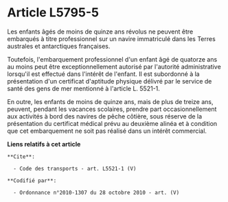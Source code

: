 # Article L5795-5

Les enfants âgés de moins de quinze ans révolus ne peuvent être embarqués à titre professionnel sur un navire immatriculé
dans les Terres australes et antarctiques françaises. 

Toutefois, l'embarquement professionnel d'un enfant âgé de quatorze ans au moins peut être exceptionnellement autorisé par
l'autorité administrative lorsqu'il est effectué dans l'intérêt de l'enfant. Il est subordonné à la présentation d'un
certificat d'aptitude physique délivré par le service de santé des gens de mer mentionné à l'article L. 5521-1. 

En outre, les enfants de moins de quinze ans, mais de plus de treize ans, peuvent, pendant les vacances scolaires, prendre
part occasionnellement aux activités à bord des navires de pêche côtière, sous réserve de la présentation du certificat
médical prévu au deuxième alinéa et à condition que cet embarquement ne soit pas réalisé dans un intérêt commercial.

**Liens relatifs à cet article**

	**Cite**:

	  - Code des transports - art. L5521-1 (V)

	**Codifié par**:

	  - Ordonnance n°2010-1307 du 28 octobre 2010 - art. (V)
